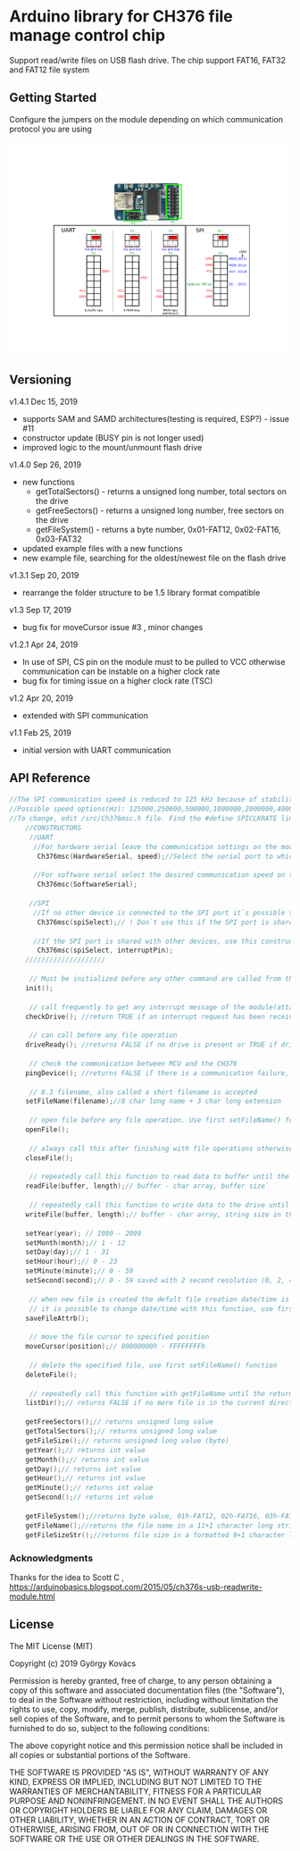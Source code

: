 # Arduino library for CH376 file manage control chip
Support read/write files on USB flash drive. The chip support FAT16, FAT32 and FAT12 file system

## Getting Started
Configure the jumpers on the module depending on which communication protocol you are using

![Alt text](extras/JumperSelect.png?raw=true "Setting")

## Versioning
v1.4.1 Dec 15, 2019 
  - supports SAM and SAMD architectures(testing is required, ESP?) - issue #11
  - constructor update (BUSY pin is not longer used)
  - improved logic to the mount/unmount flash drive

v1.4.0 Sep 26, 2019 
  - new functions
     - getTotalSectors() - returns a unsigned long number, total sectors on the drive
     - getFreeSectors() - returns a unsigned long number, free sectors on the drive
     - getFileSystem() - returns a byte number, 0x01-FAT12, 0x02-FAT16, 0x03-FAT32
  - updated example files with a new functions
  - new example file, searching for the oldest/newest file on the flash drive

v1.3.1 Sep 20, 2019 
  - rearrange the folder structure to be 1.5 library format compatible

v1.3 Sep 17, 2019 
  - bug fix for moveCursor issue #3 , minor changes

v1.2.1 Apr 24, 2019 
  - In use of SPI, CS pin on the module must to be pulled to VCC otherwise communication can be instable on a higher clock rate
  - bug fix for timing issue on a higher clock rate (TSC)
                  
v1.2 Apr 20, 2019 
  - extended with SPI communication

v1.1 Feb 25, 2019 
  - initial version with UART communication

## API Reference
```C++
//The SPI communication speed is reduced to 125 kHz because of stability if long cables or breadboard is used. 
//Possible speed options(Hz): 125000,250000,500000,1000000,2000000,4000000 
//To change, edit /src/Ch376msc.h file. Find the #define SPICLKRATE line and change the value.
    //CONSTRUCTORS
     //UART
      //For hardware serial leave the communication settings on the module at default speed (9600bps) 
       Ch376msc(HardwareSerial, speed);//Select the serial port to which the module is connected and the desired speed(9600, 19200, 57600, 115200)
    
      //For software serial select the desired communication speed on the module(look on the picture above)
       Ch376msc(SoftwareSerial);
       
     //SPI
      //If no other device is connected to the SPI port it`s possible to save one MCU pin
       Ch376msc(spiSelect);// ! Don`t use this if the SPI port is shared with other devices
       
      //If the SPI port is shared with other devices, use this constructor and one extra MCU pin need to be sacrificed for the INT pin
       Ch376msc(spiSelect, interruptPin);
    ////////////////////
    
     // Must be initialized before any other command are called from this class.
	init();
	
     // call frequently to get any interrupt message of the module(attach/detach drive)
	checkDrive(); //return TRUE if an interrupt request has been received, FALSE if not.
	
	 // can call before any file operation
	driveReady(); //returns FALSE if no drive is present or TRUE if drive is attached and ready.
	
	 // check the communication between MCU and the CH376
	pingDevice(); //returns FALSE if there is a communication failure, TRUE if communication  is ok
	
	 // 8.3 filename, also called a short filename is accepted 
	setFileName(filename);//8 char long name + 3 char long extension
	
	 // open file before any file operation. Use first setFileName() function
    openFile();
    
     // always call this after finishing with file operations otherwise data loss or file corruption may occur
    closeFile();
    
     // repeatedly call this function to read data to buffer until the return value is TRUE
    readFile(buffer, length);// buffer - char array, buffer size`
    
     // repeatedly call this function to write data to the drive until there is no more data for write or the return value is FALSE
	writeFile(buffer, length);// buffer - char array, string size in the buffer
	
    setYear(year); // 1980 - 2099
	setMonth(month);// 1 - 12
	setDay(day);// 1 - 31
	setHour(hour);// 0 - 23
	setMinute(minute);// 0 - 59
	setSecond(second);// 0 - 59 saved with 2 second resolution (0, 2, 4 ... 58)
	
     // when new file is created the defult file creation date/time is (2004-1-1 0.0.0), 
     // it is possible to change date/time with this function, use first set functions above to set the file attributes
	saveFileAttrb();
	
	 // move the file cursor to specified position
	moveCursor(position);// 00000000h - FFFFFFFFh
	
	 // delete the specified file, use first setFileName() function
	deleteFile();
	
	 // repeatedly call this function with getFileName until the return value is TRUE to get the file names in the root dir
	listDir();// returns FALSE if no more file is in the current directory
	
	getFreeSectors();// returns unsigned long value
	getTotalSectors();// returns unsigned long value
	getFileSize();// returns unsigned long value (byte)
	getYear();// returns int value
	getMonth();// returns int value
	getDay();// returns int value
	getHour();// returns int value
	getMinute();// returns int value
	getSecond();// returns int value
	
	getFileSystem();//returns byte value, 01h-FAT12, 02h-FAT16, 03h-FAT32
	getFileName();//returns the file name in a 11+1 character long string value
	getFileSizeStr();//returns file size in a formatted 9+1 character long string value


```

### Acknowledgments

Thanks for the idea to Scott C ,  https://arduinobasics.blogspot.com/2015/05/ch376s-usb-readwrite-module.html

## License
The MIT License (MIT)

Copyright (c) 2019 György Kovács

Permission is hereby granted, free of charge, to any person obtaining a copy of
this software and associated documentation files (the "Software"), to deal in
the Software without restriction, including without limitation the rights to
use, copy, modify, merge, publish, distribute, sublicense, and/or sell copies of
the Software, and to permit persons to whom the Software is furnished to do so,
subject to the following conditions:

The above copyright notice and this permission notice shall be included in all
copies or substantial portions of the Software.

THE SOFTWARE IS PROVIDED "AS IS", WITHOUT WARRANTY OF ANY KIND, EXPRESS OR
IMPLIED, INCLUDING BUT NOT LIMITED TO THE WARRANTIES OF MERCHANTABILITY, FITNESS
FOR A PARTICULAR PURPOSE AND NONINFRINGEMENT. IN NO EVENT SHALL THE AUTHORS OR
COPYRIGHT HOLDERS BE LIABLE FOR ANY CLAIM, DAMAGES OR OTHER LIABILITY, WHETHER
IN AN ACTION OF CONTRACT, TORT OR OTHERWISE, ARISING FROM, OUT OF OR IN
CONNECTION WITH THE SOFTWARE OR THE USE OR OTHER DEALINGS IN THE SOFTWARE.
